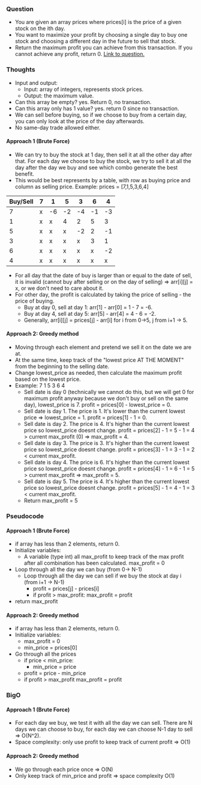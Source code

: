 ### Question
- You are given an array prices where prices[i] is the price of a given stock on the ith day.
- You want to maximize your profit by choosing a single day to buy one stock and choosing a different day in the future to sell that stock.
- Return the maximum profit you can achieve from this transaction. If you cannot achieve any profit, return 0.
[Link to question.](https://leetcode.com/problems/best-time-to-buy-and-sell-stock/?envType=study-plan&id=level-1)

### Thoughts
- Input and output:
    - Input: array of integers, represents stock prices.
    - Output: the maximum value.
- Can this array be empty? yes. Return 0, no transaction.
- Can this array only has 1 value? yes. return 0 since no transaction.
- We can sell before buying, so if we choose to buy from a certain day, you can only look at the price of the day afterwards.
- No same-day trade allowed either.

#### Approach 1 (Brute Force)
- We can try to buy the stock at 1 day, then sell it at all the other day after that. For each day we choose to buy the stock, we try to sell it at all the day after the day we buy and see which combo generate the best benefit.
- This would be best represents by a table, with row as buying price and column as selling price. Example: prices = [7,1,5,3,6,4]

| Buy/Sell | 7 | 1  | 5  | 3  | 6  | 4  |
|----------|---|----|----|----|----|----|
| 7        | x | -6 | -2 | -4 | -1 | -3 |
| 1        | x | x  | 4  | 2  | 5  | 3  |
| 5        | x | x  | x  | -2 | 2  | -1 |
| 3        | x | x  | x  | x  | 3  | 1  |
| 6        | x | x  | x  | x  | x  | -2 |
| 4        | x | x  | x  | x  | x  | x  |

- For all day that the date of buy is larger than or equal to the date of sell, it is invalid (cannot buy after selling or on the day of selling) => arr[i][j] = x, or we don't need to care about it.
- For other day, the profit is calculated by taking the price of selling - the price of buying.
    - Buy at day 0, sell at day 1: arr[1] - arr[0] = 1 - 7 = -6.
    - Buy at day 4, sell at day 5: arr[5] - arr[4] = 4 - 6 = -2.
    - Generally, arr[i][j] = prices[j] - arr[i] for i from 0->5, j from i+1 -> 5.

#### Approach 2: Greedy method
- Moving through each element and pretend we sell it on the date we are at.
- At the same time, keep track of the "lowest price AT THE MOMENT" from the beginning to the selling date.
- Change lowest_price as needed, then calculate the maximum profit based on the lowest price.
- Example: 7 1 5 3 6 4
    - Sell date is day 0 (technically we cannot do this, but we will get 0 for maximum profit anyway because we don't buy or sell on the same day), lowest_price is 7. profit = prices[0] - lowest_price = 0.
    - Sell date is day 1. The price is 1. It's lower than the current lowest price => lowest_price = 1. profit = prices[1] - 1 = 0.
    - Sell date is day 2. The price is 4. It's higher than the current lowest price so lowest_price doesnt change. profit = prices[2] - 1 = 5 - 1 = 4 > current max_profit (0) => max_profit = 4.
    - Sell date is day 3. The price is 3. It's higher than the current lowest price so lowest_price doesnt change. profit = prices[3] - 1 = 3 - 1 = 2 < current max_profit.
    - Sell date is day 4. The price is 6. It's higher than the current lowest price so lowest_price doesnt change. profit = prices[4] - 1 = 6 - 1 = 5 > current max_profit => max_profit = 5.
    - Sell date is day 5. The price is 4. It's higher than the current lowest price so lowest_price doesnt change. profit = prices[5] - 1 = 4 - 1 = 3 < current max_profit.
    - Return max_profit = 5

### Pseudocode
#### Approach 1 (Brute Force)
- if array has less than 2 elements, return 0.
- Initialize variables:
    - A variable (type int) all max_profit to keep track of the max profit after all combination has been calculated. max_profit = 0
- Loop through all the day we can buy (from 0-> N-1)
    - Loop through all the day we can sell if we buy the stock at day i (from i+1 -> N-1)
        - profit = prices[j] - prices[i]
        - if profit > max_profit:
            max_profit = profit
- return max_profit

#### Approach 2: Greedy method
- if array has less than 2 elements, return 0.
- Initialize variables:
    - max_profit = 0
    - min_price = prices[0]
- Go through all the prices
    - if price < min_price:
        - min_price = price
    - profit = price - min_price
    - if profit > max_profit
        max_profit = profit

### BigO
#### Approach 1 (Brute Force)
- For each day we buy, we test it with all the day we can sell. There are N days we can choose to buy, for each day we can choose N-1 day to sell => O(N^2).
- Space complexity: only use profit to keep track of current profit => O(1)

#### Approach 2: Greedy method
- We go through each price once => O(N)
- Only keep track of min_price and profit => space complexity O(1)

